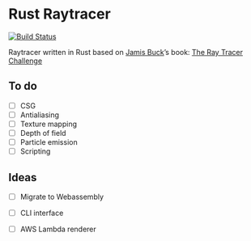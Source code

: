 # Rust Raytracer

[![Build Status](https://travis-ci.org/undo76/raytracer-rust.svg?branch=master)](https://travis-ci.org/undo76/raytracer-rust)

Raytracer written in Rust based on [Jamis Buck](https://twitter.com/jamis)’s book: [The Ray Tracer Challenge](https://pragprog.com/book/jbtracer/the-ray-tracer-challenge)

## To do
- [ ] CSG 
- [ ] Antialiasing
- [ ] Texture mapping
- [ ] Depth of field
- [ ] Particle emission
- [ ] Scripting

## Ideas
- [ ] Migrate to Webassembly
- [ ] CLI interface
- [ ] AWS Lambda renderer

